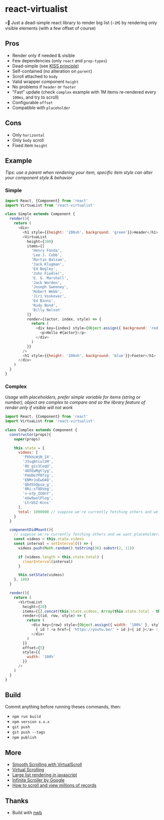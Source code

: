 # react-virtualist

💀🚟 Just a dead-simple react library to render big list (`~1M`) by rendering only visible elements (with a few offset of course)

## Pros
* Render only if needed & visible
* Few dependencies (only `react` and `prop-types`)
* Dead-simple (see [KISS principle](https://en.wikipedia.org/wiki/KISS_principle))
* Self-contained (no alteration on `parent`)
* Scroll attached to `body`
* Valid wrapper component `height`
* No problems if `header` or `footer`
* "Fast" update (check `complex` example with 1M items re-rendered every `100ms`, and try to scroll)
* Configurable `offset`
* Compatible with `placeholder`

## Cons
* Only `horizontal`
* Only `body` scroll
* Fixed item `height`

## Example
*Tips: use a parent when rendering your item, specific item style can alter your component style & behavior*

### Simple
```js
import React, {Component} from 'react'
import VirtuaList from 'react-virtualist'

class Simple extends Component {
  render(){
    return (
      <div>
        <h1 style={{height: '200vh', background: 'green'}}>Header</h1>
        <VirtuaList
          height={100}
          items={[
            'Henry Fonda',
            'Lee J. Cobb',
            'Martin Balsam',
            'Jack Klugman',
            'Ed Begley',
            'John Fiedler',
            'E. G. Marshall',
            'Jack Warden',
            'Joseph Sweeney',
            'Robert Webb',
            'Jiri Voskovec',
            'Ed Binns',
            'Rudy Bond',
            'Billy Nelson'
          ]}
          render={(actor, index, style) => {
            return (
              <div key={index} style={Object.assign({ background: 'red' }, style)}>
                <p>Hello #{actor}</p>
              </div>
            )
          }}
        />
        <h1 style={{height: '200vh', background: 'blue'}}>Footer</h1>
      </div>
    )
  }
}
```

### Complex
*Usage with placeholders, prefer simple variable for items (string or number), object are complex to compare and so the library feature of render only if visible will not work*

```js
import React, {Component} from 'react'
import VirtuaList from 'react-virtualist'

class Complex extends Component {
  constructor(props){
    super(props)

    this.state = {
      videos: [
        'FKkhLWjN_I4',
        'J3sq8tculJM',
        '0U_g1z1CeqU',
        '405EwMgtlyg',
        'FmUDe7P0fzg',
        'ENMrJoEwO4Q',
        'QDdSSQpua_g',
        '8Ri-sT8DVeg',
        'v-e7p_IG0nY',
        'eUw9aolPlog',
        'LtrUSZ-Kcns'
      ],
      total: 1000000 // suppose we're currently fetching others and we want placeholders for empty
    }
  }

  componentDidMount(){
    // suppose we're currently fetching others and we want placeholders for empty
    const videos = this.state.videos
    const interval = setInterval(() => {
      videos.push(Math.random().toString(36).substr(2, 11))

      if (videos.length > this.state.total) {
        clearInterval(interval)
      }

      this.setState(videos)
    }, 100)
  }

  render(){
    return (
      <VirtuaList
        height={20}
        items={[].concat(this.state.videos, Array(this.state.total - this.state.videos.length).fill(null))}
        render={(id, row, style) => {
          return (
            <div key={row} style={Object.assign({ width: '100%' }, style)}>
              { id ? <a href={ 'https://youtu.be/' + id }>{ id }</a> : <p>Fetching...</p> }
            </div>
          )
        }}
        offset={5}
        style={{
          width: '100%'
        }}
      />
    )
  }
}
```

## Build
Commit anything before running theses commands, then:
* `npm run build`
* `npm version x.x.x`
* `git push`
* `git push --tags`
* `npm publish`

## More
* [Smooth Scrolling with VirtualScroll](http://www.everyday3d.com/blog/index.php/2014/08/18/smooth-scrolling-with-virtualscroll/)
* [Virtual Scrolling](https://sergimansilla.com/blog/virtual-scrolling/)
* [Large list rendering in javascript](https://stackoverflow.com/questions/17626717/large-list-rendering-in-javascript)
* [Infinite Scroller by Google](https://developers.google.com/web/updates/2016/07/infinite-scroller)
* [How to scroll and view millions of records](https://www.codeproject.com/Articles/1111364/How-to-scroll-and-view-millions-of-records)

## Thanks
* Build with [nwb](https://github.com/insin/nwb/blob/master/docs/guides/ReactComponents.md#building-and-publishing)
